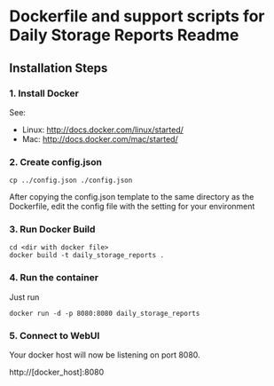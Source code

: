 # Dockerfile and support scripts for Daily Storage Reports Readme


## Installation Steps

### 1. Install Docker
See:
*   Linux: http://docs.docker.com/linux/started/
*   Mac: http://docs.docker.com/mac/started/
### 2. Create config.json
```shell
cp ../config.json ./config.json
```
After copying the config.json template to the same directory as the Dockerfile, edit the config file with the setting for your environment

### 3. Run Docker Build

```shell
cd <dir with docker file>
docker build -t daily_storage_reports .
```

### 4. Run the container

Just run

```shell
docker run -d -p 8080:8080 daily_storage_reports
```

### 5. Connect to WebUI

Your docker host will now be listening on port 8080.

http://[docker_host]:8080

